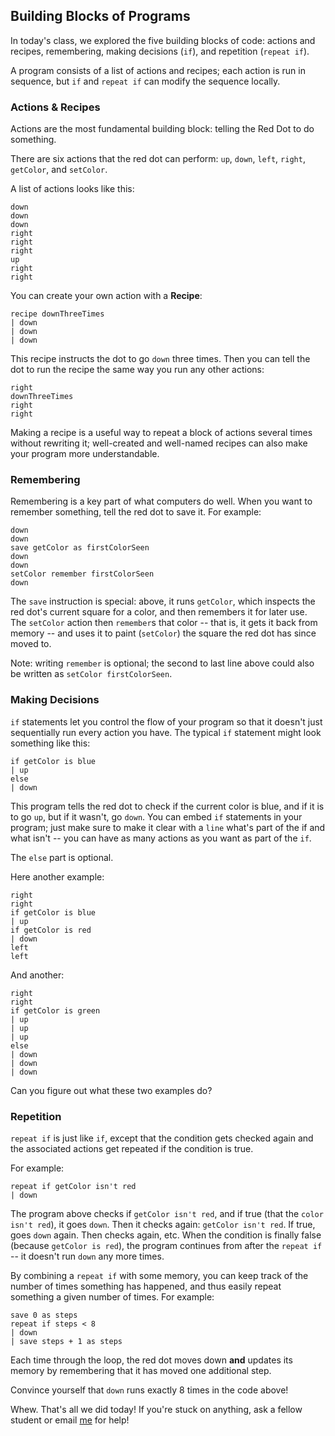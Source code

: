 ## Building Blocks of Programs

In today's class, we explored the five building blocks of code: actions and recipes, remembering, making decisions (`if`), and repetition (`repeat if`).

A program consists of a list of actions and recipes; each action is run in sequence, but `if` and `repeat if` can modify the sequence locally.

### Actions & Recipes

Actions are the most fundamental building block: telling the Red Dot to do something.

There are six actions that the red dot can perform: `up`, `down`, `left`, `right`, `getColor`, and `setColor`.

A list of actions looks like this:
```
down
down
down
right
right
right
up
right
right
```

You can create your own action with a **Recipe**:

```
recipe downThreeTimes
| down
| down
| down
```

This recipe instructs the dot to go `down` three times. Then you can tell the dot to run the recipe the same way you run any other actions:

```
right
downThreeTimes
right
right
```

Making a recipe is a useful way to repeat a block of actions several times without rewriting it; well-created and well-named recipes can also make your program more understandable.


### Remembering

Remembering is a key part of what computers do well. When you want to remember something, tell the red dot to save it. For example:

```
down
down
save getColor as firstColorSeen
down
down
setColor remember firstColorSeen
down
```

The `save` instruction is special: above, it runs `getColor`, which inspects the red dot's current square for a color, and then remembers it for later use. The `setColor` action then `remember`s that color -- that is, it gets it back from memory -- and uses it to paint (`setColor`) the square the red dot has since moved to. 

Note: writing `remember` is optional; the second to last line above could also be written as `setColor firstColorSeen`.

### Making Decisions

`if` statements let you control the flow of your program so that it doesn't just sequentially run every action you have. The typical `if` statement might look something like this:

```
if getColor is blue
| up
else
| down
```

This program tells the red dot to check if the current color is blue, and if it is to go `up`, but if it wasn't, go `down`. You can embed `if` statements in your program; just make sure to make it clear with a `line` what's part of the if and what isn't -- you can have as many actions as you want as part of the `if`.

The `else` part is optional.

Here another example:

```
right
right
if getColor is blue
| up
if getColor is red
| down
left
left
```

And another:

```
right
right
if getColor is green
| up
| up
| up
else
| down
| down
| down
```

Can you figure out what these two examples do?

### Repetition

`repeat if` is just like `if`, except that the condition gets checked again and the associated actions get repeated if the condition is true.

For example:

```
repeat if getColor isn't red
| down
```

The program above checks if `getColor isn't red`, and if true (that the `color isn't red`), it goes `down`. Then it checks again: `getColor isn't red`. If true, goes `down` again. Then checks again, etc. When the condition is finally false (because `getColor is red`), the program continues from after the `repeat if` -- it doesn't run `down` any more times.

By combining a `repeat if` with some memory, you can keep track of the number of times something has happened, and thus easily repeat something a given number of times. For example:

```
save 0 as steps
repeat if steps < 8
| down
| save steps + 1 as steps
```

Each time through the loop, the red dot moves down **and** updates its memory by remembering that it has moved one additional step.

Convince yourself that `down` runs exactly 8 times in the code above!

Whew. That's all we did today! If you're stuck on anything, ask a fellow student or email [me](mailto:jzamfirescupereira@cca.edu) for help!

